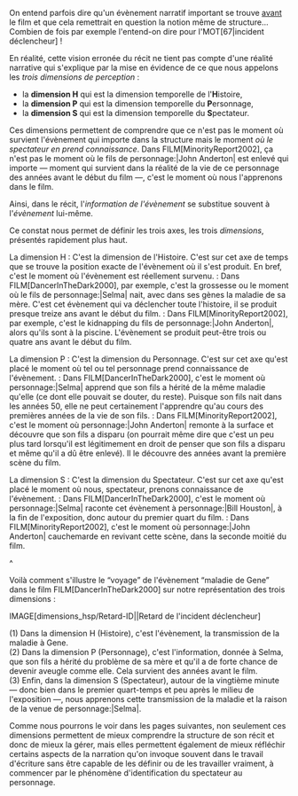 <!-- Page: Introduction (aux trois dimensions H, S et P) -->


On entend parfois dire qu'un évènement narratif important se trouve <u>avant</u> le film et que cela remettrait en question la notion même de structure… Combien de fois par exemple l'entend-on dire pour l'MOT[67|incident déclencheur] !

En réalité, cette vision erronée du récit ne tient pas compte d'une réalité narrative qui s'explique par la mise en évidence de ce que nous appelons les *trois dimensions de perception* :

* la **dimension H** qui est la dimension temporelle de l'**H**istoire, 
* la **dimension P** qui est la dimension temporelle du **P**ersonnage,
* la **dimension S** qui est la dimension temporelle du **S**pectateur. 

Ces dimensions permettent de comprendre que ce n'est pas le moment où survient l'évènement qui importe dans la structure mais le moment *où le spectateur en prend connaissance*. Dans FILM[MinorityReport2002], ça n'est pas le moment où le fils de personnage:|John Anderton| est enlevé qui importe — moment qui survient dans la réalité de la vie de ce personnage des années avant le début du film —, c'est le moment où nous l'apprenons dans le film. 

Ainsi, dans le récit, l'*information de l'évènement* se substitue souvent à l'*évènement* lui-même.

Ce constat nous permet de définir les trois axes, les trois *dimensions*, présentés rapidement plus haut.

La dimension H
: C'est la dimension de l'Histoire. C'est sur cet axe de temps que se trouve la position exacte de l'évènement où il s'est produit. En bref, c'est le moment où l'évènement est réellement survenu.
: Dans FILM[DancerInTheDark2000], par exemple, c'est la grossesse ou le moment où le fils de personnage:|Selma| nait, avec dans ses gènes la maladie de sa mère. C'est cet évènement qui va déclencher toute l'histoire, il se produit presque treize ans avant le début du film.
: Dans FILM[MinorityReport2002], par exemple, c'est le kidnapping du fils de personnage:|John Anderton|, alors qu'ils sont à la piscine. L'évènement se produit peut-être trois ou quatre ans avant le début du film.

La dimension P
: C'est la dimension du Personnage. C'est sur cet axe qu'est placé le moment où tel ou tel personnage prend connaissance de l'évènement.
: Dans FILM[DancerInTheDark2000], c'est le moment où personnage:|Selma| apprend que son fils a hérité de la même maladie qu'elle (ce dont elle pouvait se douter, du reste). Puisque son fils nait dans les années 50, elle ne peut certainement l'apprendre qu'au cours des premières années de la vie de son fils.
: Dans FILM[MinorityReport2002], c'est le moment où personnage:|John Anderton| remonte à la surface et découvre que son fils a disparu (on pourrait même dire que c'est un peu plus tard lorsqu'il est légitimement en droit de penser que son fils a disparu et même qu'il a dû être enlevé). Il le découvre des années avant la première scène du film.

La dimension S
: C'est la dimension du Spectateur. C'est sur cet axe qu'est placé le moment où nous, spectateur, prenons connaissance de l'évènement.
: Dans FILM[DancerInTheDark2000], c'est le moment où personnage:|Selma| raconte cet évènement à personnage:|Bill Houston|, à la fin de l'exposition, donc autour du premier quart du film.
: Dans FILM[MinorityReport2002], c'est le moment où personnage:|John Anderton| cauchemarde en revivant cette scène, dans la seconde moitié du film.

^

Voilà comment s'illustre le “voyage” de l'évènement “maladie de Gene” dans le film FILM[DancerInTheDark2000] sur notre représentation des trois  dimensions :

IMAGE[dimensions_hsp/Retard-ID||Retard de l'incident déclencheur]

<div class='small'>(1) Dans la dimension H (Histoire), c'est l'évènement, la transmission de la maladie à Gene.</div><div class='small'>(2) Dans la dimension P (Personnage), c'est l'information, donnée à Selma, que son fils a hérité du problème de sa mère et qu'il a de forte chance de devenir aveugle comme elle. Cela survient des années avant le film.</div><div class='small'>(3) Enfin, dans la dimension S (Spectateur), autour de la vingtième minute — donc bien dans le premier quart-temps et peu après le milieu de l'exposition —, nous apprenons cette transmission de la maladie et la raison de la venue de personnage:|Selma|.</div>


Comme nous pourrons le voir dans les pages suivantes, non seulement ces dimensions permettent de mieux comprendre la structure de son récit et donc de mieux la gérer, mais elles permettent également de mieux réfléchir certains aspects de la narration qu'on invoque souvent dans le travail d'écriture sans être capable de les définir ou de les travailler vraiment, à commencer par le phénomène d'identification du spectateur au personnage.